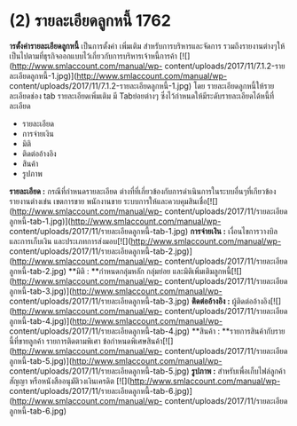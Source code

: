 # (2)    รายละเอียดลูกหนี้  1762

**ารตั้งค่ารายละเอียดลูกหนี้** เป็นการตั้งค่า เพิ่มเติม
สำหรับการบริหารและจัดการ
รวมถึงรายงานต่างๆให้เป็นไปตามที่ธุรกิจออกแบบไว้เกี่ยวกับการบริหารเจ้าหนี้การค้า
[![](http://www.smlaccount.com/manual/wp-
content/uploads/2017/11/7.1.2-รายละเอียดลูกหนี้-1.jpg)](http://www.smlaccount.com/manual/wp-
content/uploads/2017/11/7.1.2-รายละเอียดลูกหนี้-1.jpg) โดย
รายละเอียดลูกหนี้ให้รายละเอียดช่อง tab รายละเอียดเพิ่มเติม มี Tabย่อยต่างๆ
ซึ่งไว้กำหนดให้มีระดับรายละเอียดได้หนี้ที่ละเอียด

  * รายละเอียด
  * การจ่ายเงิน
  * มิติ
  * ติดต่ออ้างอิง
  * สินค้า
  * รูปภาพ

**รายละเอียด :** กรณีที่กำหนดรายละเอียด
ต่างที่ที่เกี่ยวข้องกับการดำเนินการในระบบอื่นๆที่เกียวข้อง รายงานต่างเข่น
เขตการขาย พนักงานขาย
ระบบการให้และควบคุมสินเชื่อ[![](http://www.smlaccount.com/manual/wp-
content/uploads/2017/11/รายละเอียดลูกหนี้-tab-1.jpg)](http://www.smlaccount.com/manual/wp-
content/uploads/2017/11/รายละเอียดลูกหนี้-tab-1.jpg)   **การจ่ายเงิน :**
เงื่อนไขการวางบิล และการเก็บเงิน
และประเภทการส่งมอบ[![](http://www.smlaccount.com/manual/wp-
content/uploads/2017/11/รายละเอียดลูกหนี้-tab-2.jpg)](http://www.smlaccount.com/manual/wp-
content/uploads/2017/11/รายละเอียดลูกหนี้-tab-2.jpg)   **มิติ :
**กำหนดกลุ่มหลัก กลุ่มย่อย
และมิติเพิ่มเติมลูกหนี้[![](http://www.smlaccount.com/manual/wp-
content/uploads/2017/11/รายละเอียดลูกหนี้-tab-3.jpg)](http://www.smlaccount.com/manual/wp-
content/uploads/2017/11/รายละเอียดลูกหนี้-tab-3.jpg)   **ติดต่ออ้างอิง :**
ผู้ติดต่ออ้างอิง[![](http://www.smlaccount.com/manual/wp-
content/uploads/2017/11/รายละเอียดลูกหนี้-tab-4.jpg)](http://www.smlaccount.com/manual/wp-
content/uploads/2017/11/รายละเอียดลูกหนี้-tab-4.jpg)   **สินค้า :
**รายการสินค้ากับรายนี้ที่ขายลูกค้า รายการติดตามพิเศา
ข้อกำหนดพิเศษสินค้า[![](http://www.smlaccount.com/manual/wp-
content/uploads/2017/11/รายละเอียดลูกหนี้-tab-5.jpg)](http://www.smlaccount.com/manual/wp-
content/uploads/2017/11/รายละเอียดลูกหนี้-tab-5.jpg)   **รูปภาพ :**
สำหรับเพื่อเก็บไฟล์ลูกค้า สัญญา หรือหนังสืออนุมัติวงเงินเครดิต
[![](http://www.smlaccount.com/manual/wp-
content/uploads/2017/11/รายละเอียดลูกหนี้-tab-6.jpg)](http://www.smlaccount.com/manual/wp-
content/uploads/2017/11/รายละเอียดลูกหนี้-tab-6.jpg)  

